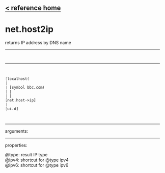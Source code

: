 [< reference home](index.html)
---

# net.host2ip


returns IP address by DNS name

---

<br>


---


```


[localhost(
|
| [symbol bbc.com(
| |
| |
[net.host->ip]
|
[ui.d]

            
```

---
arguments:


---
properties:

@type: result IP
            type<br>
@ipv4: shortcut for @type ipv4<br>
@ipv6: shortcut for @type ipv6<br>

